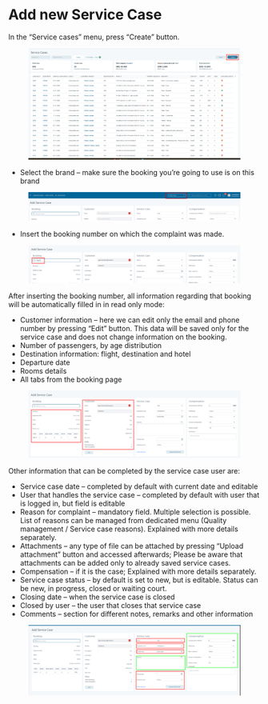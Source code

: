 # Add new Service Case

In the “Service cases” menu, press “Create” button.

<figure><img src="../.gitbook/assets/image (7) (1) (1).png" alt=""><figcaption></figcaption></figure>

* Select the brand – make sure the booking you’re going to use is on this brand

<figure><img src="../.gitbook/assets/image (8) (1) (1).png" alt=""><figcaption></figcaption></figure>

* Insert the booking number on which the complaint was made.

<figure><img src="../.gitbook/assets/image (9) (1) (1).png" alt=""><figcaption></figcaption></figure>

After inserting the booking number, all information regarding that booking will be automatically filled in in read only mode:

* Customer information – here we can edit only the email and phone number by pressing “Edit” button. This data will be saved only for the service case and does not change information on the booking.
* Number of passengers, by age distribution
* Destination information: flight, destination and hotel
* Departure date
* Rooms details
* All tabs from the booking page

<figure><img src="../.gitbook/assets/image (10) (1) (1).png" alt=""><figcaption></figcaption></figure>

Other information that can be completed by the service case user are:

* Service case date – completed by default with current date and editable
* User that handles the service case – completed by default with user that is logged in, but field is editable
* Reason for complaint – mandatory field. Multiple selection is possible. List of reasons can be managed from dedicated menu (Quality management / Service case reasons). Explained with more details separately.
* Attachments – any type of file can be attached by pressing “Upload attachment” button and accessed afterwards; Please be aware that attachments can be added only to already saved service cases.
* Compensation – if it is the case; Explained with more details separately.
* Service case status – by default is set to new, but is editable. Status can be new, in progress, closed or waiting court.
* Closing date – when the service case is closed
* Closed by user – the user that closes that service case
* Comments – section for different notes, remarks and other information

<figure><img src="../.gitbook/assets/image (11) (1) (1).png" alt=""><figcaption></figcaption></figure>
